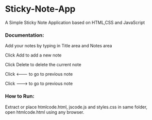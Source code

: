 # Sticky-Note-App
A Simple Sticky Note Application based on HTML,CSS and JavaScript

### Documentation:  
Add your notes by typing in Title area and Notes area

Click Add to add a new note

Click Delete to delete the current note

Click <--- to go to previous note

Click ---> to go to previous note

### How to Run:  
Extract or place htmlcode.html, jscode.js and styles.css in same folder, open htmlcode.html using any browser.
